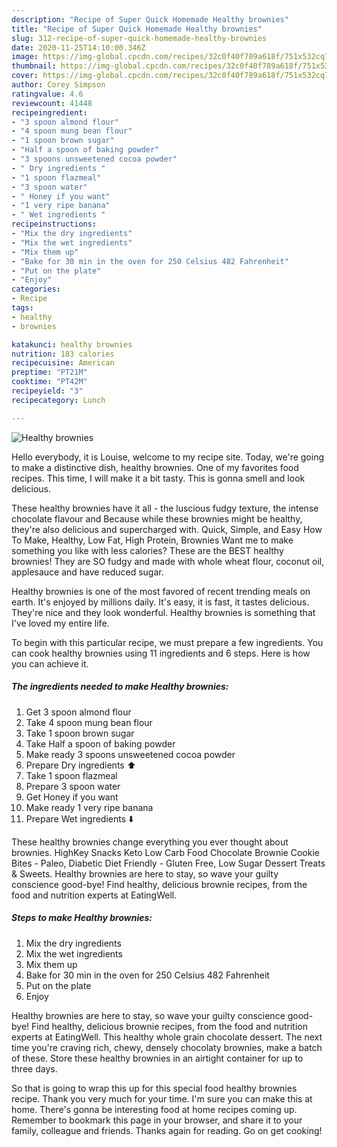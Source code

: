 ```yaml
---
description: "Recipe of Super Quick Homemade Healthy brownies"
title: "Recipe of Super Quick Homemade Healthy brownies"
slug: 312-recipe-of-super-quick-homemade-healthy-brownies
date: 2020-11-25T14:10:00.346Z
image: https://img-global.cpcdn.com/recipes/32c0f40f789a618f/751x532cq70/healthy-brownies-recipe-main-photo.jpg
thumbnail: https://img-global.cpcdn.com/recipes/32c0f40f789a618f/751x532cq70/healthy-brownies-recipe-main-photo.jpg
cover: https://img-global.cpcdn.com/recipes/32c0f40f789a618f/751x532cq70/healthy-brownies-recipe-main-photo.jpg
author: Corey Simpson
ratingvalue: 4.6
reviewcount: 41448
recipeingredient:
- "3 spoon almond flour"
- "4 spoon mung bean flour"
- "1 spoon brown sugar"
- "Half a spoon of baking powder"
- "3 spoons unsweetened cocoa powder"
- " Dry ingredients "
- "1 spoon flazmeal"
- "3 spoon water"
- " Honey if you want"
- "1 very ripe banana"
- " Wet ingredients "
recipeinstructions:
- "Mix the dry ingredients"
- "Mix the wet ingredients"
- "Mix them up"
- "Bake for 30 min in the oven for 250 Celsius 482 Fahrenheit"
- "Put on the plate"
- "Enjoy"
categories:
- Recipe
tags:
- healthy
- brownies

katakunci: healthy brownies 
nutrition: 183 calories
recipecuisine: American
preptime: "PT21M"
cooktime: "PT42M"
recipeyield: "3"
recipecategory: Lunch

---
```



![Healthy brownies](https://img-global.cpcdn.com/recipes/32c0f40f789a618f/751x532cq70/healthy-brownies-recipe-main-photo.jpg)

Hello everybody, it is Louise, welcome to my recipe site. Today, we're going to make a distinctive dish, healthy brownies. One of my favorites food recipes. This time, I will make it a bit tasty. This is gonna smell and look delicious.

These healthy brownies have it all - the luscious fudgy texture, the intense chocolate flavour and Because while these brownies might be healthy, they&#39;re also delicious and supercharged with. Quick, Simple, and Easy How To Make, Healthy, Low Fat, High Protein, Brownies Want me to make something you like with less calories? These are the BEST healthy brownies! They are SO fudgy and made with whole wheat flour, coconut oil, applesauce and have reduced sugar.

Healthy brownies is one of the most favored of recent trending meals on earth. It's enjoyed by millions daily. It's easy, it is fast, it tastes delicious. They're nice and they look wonderful. Healthy brownies is something that I've loved my entire life.


To begin with this particular recipe, we must prepare a few ingredients. You can cook healthy brownies using 11 ingredients and 6 steps. Here is how you can achieve it.

<!--inarticleads1-->

##### The ingredients needed to make Healthy brownies:

1. Get 3 spoon almond flour
1. Take 4 spoon mung bean flour
1. Take 1 spoon brown sugar
1. Take Half a spoon of baking powder
1. Make ready 3 spoons unsweetened cocoa powder
1. Prepare  Dry ingredients ⬆️
1. Take 1 spoon flazmeal
1. Prepare 3 spoon water
1. Get  Honey if you want
1. Make ready 1 very ripe banana
1. Prepare  Wet ingredients ⬇️


These healthy brownies change everything you ever thought about brownies. HighKey Snacks Keto Low Carb Food Chocolate Brownie Cookie Bites - Paleo, Diabetic Diet Friendly - Gluten Free, Low Sugar Dessert Treats &amp; Sweets. Healthy brownies are here to stay, so wave your guilty conscience good-bye! Find healthy, delicious brownie recipes, from the food and nutrition experts at EatingWell. 

<!--inarticleads2-->

##### Steps to make Healthy brownies:

1. Mix the dry ingredients
1. Mix the wet ingredients
1. Mix them up
1. Bake for 30 min in the oven for 250 Celsius 482 Fahrenheit
1. Put on the plate
1. Enjoy


Healthy brownies are here to stay, so wave your guilty conscience good-bye! Find healthy, delicious brownie recipes, from the food and nutrition experts at EatingWell. This healthy whole grain chocolate dessert. The next time you&#39;re craving rich, chewy, densely chocolaty brownies, make a batch of these. Store these healthy brownies in an airtight container for up to three days. 

So that is going to wrap this up for this special food healthy brownies recipe. Thank you very much for your time. I'm sure you can make this at home. There's gonna be interesting food at home recipes coming up. Remember to bookmark this page in your browser, and share it to your family, colleague and friends. Thanks again for reading. Go on get cooking!
